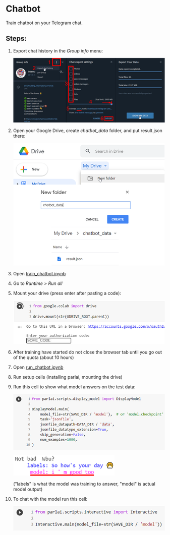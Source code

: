 # Chatbot

Train chatbot on your Telegram chat.

## Steps:

1.  Export chat history in the *Group info* menu:

    ![](images/1.png)

2.  Open your Google Drive, create *chatbot_data* folder, and put result.json there:

    ![](images/2.png)

3.  Open [train_chatbot.ipynb](https://colab.research.google.com/github/vinnik-dmitry07/Chatbot/blob/main/train_chatbot.ipynb)

4. Go to *Runtime > Run all*

5.  Mount your drive (press enter after pasting a code):

    ![](images/3.png) 
    
6. After training have started do not close the browser tab until you go out of the quota (about 10 hours)

7. Open [run_chatbot.ipynb](https://colab.research.google.com/github/vinnik-dmitry07/Chatbot/blob/main/run_chatbot.ipynb)

8. Run setup cells (installing parlai, mounting the drive)

9.  Run this cell to show what model answers on the test data:
    
    ![](images/4.png)
    
    ![](images/5.png)
    
    ("labels" is what the model was training to answer, "model" is actual model output)
    
10. To chat with the model run this cell:
    
    ![](images/6.png)